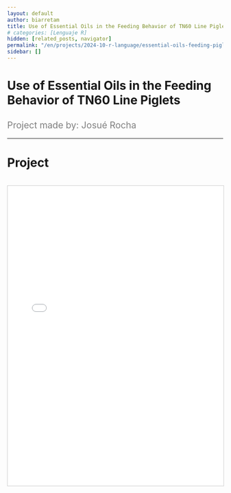 ```yaml
---
layout: default
author: biarretam
title: Use of Essential Oils in the Feeding Behavior of TN60 Line Piglets
# categories: [Lenguaje R]
hidden: [related_posts, navigator]
permalink: "/en/projects/2024-10-r-language/essential-oils-feeding-piglets.html"
sidebar: []
---
```


# Use of Essential Oils in the Feeding Behavior of TN60 Line Piglets

<h2 style="color: gray; font-weight: normal;">
Project made by: Josué Rocha
</h2>

---

# Project
<br>

<iframe 
    src="/assets/pdf/2024-10-r/josue_rocha.pdf" 
    width="100%" 
    height="700" 
    style="border: 1px solid #ccc;"
></iframe>
